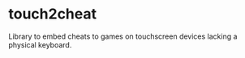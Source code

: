 touch2cheat
===========

Library to embed cheats to games on touchscreen devices lacking a physical keyboard. 
